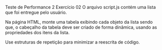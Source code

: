 Teste de Performance 2
Exercício 02
O arquivo script.js contém uma lista que foi entregue pelo usuário.

Na página HTML, monte uma tabela exibindo cada objeto da lista sendo que, o cabeçalho da tabela deve ser criado de forma dinâmica, usando as propriedades dos itens da lista.

Use estruturas de repetição para minimizar a reescrita de código.